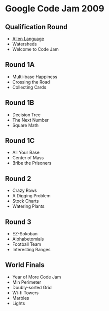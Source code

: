 Google Code Jam 2009
====================

## Qualification Round
* [Alien Language](alien-language/)
* Watersheds
* Welcome to Code Jam

## Round 1A
* Multi-base Happiness
* Crossing the Road
* Collecting Cards

## Round 1B
* Decision Tree
* The Next Number
* Square Math

## Round 1C
* All Your Base
* Center of Mass
* Bribe the Prisoners

## Round 2
* Crazy Rows
* A Digging Problem
* Stock Charts
* Watering Plants

## Round 3
* EZ-Sokoban
* Alphabetomials
* Football Team
* Interesting Ranges

## World Finals
* Year of More Code Jam
* Min Perimeter
* Doubly-sorted Grid
* Wi-fi Towers
* Marbles
* Lights
